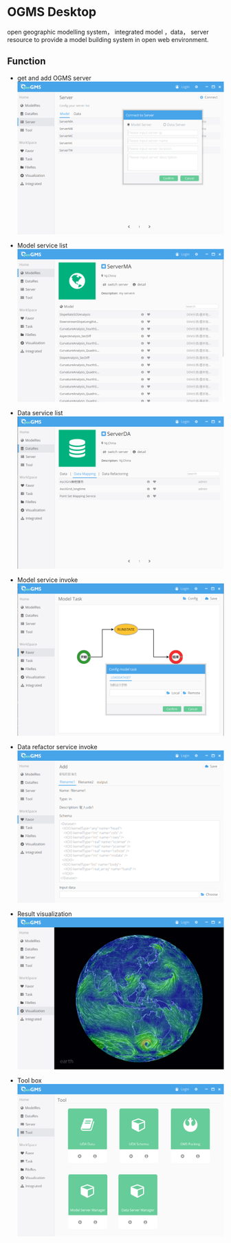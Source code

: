 # OGMS Desktop
open geographic modelling system， integrated model ，data， server resource to provide a model building system in open web environment.

## Function
- get and add OGMS server
![ServerList](https://github.com/SunsetFrost/ogms_desktop/raw/master/Resource/ScreenShot/server_list.png)

- Model service list
![ModelServiceList](https://github.com/SunsetFrost/ogms_desktop/raw/master/Resource/ScreenShot/model_service_list.png)
- Data service list
![DataServiceList](https://github.com/SunsetFrost/ogms_desktop/raw/master/Resource/ScreenShot/data_service_list.png)
- Model service invoke
![ServiceInvoke](https://github.com/SunsetFrost/ogms_desktop/raw/master/Resource/ScreenShot/model_config.png)
- Data refactor service invoke 
![RefactorInvoke](https://github.com/SunsetFrost/ogms_desktop/raw/master/Resource/ScreenShot/refactor_config.png)
- Result visualization
![Visual](https://github.com/SunsetFrost/ogms_desktop/raw/master/Resource/ScreenShot/visual.png)
- Tool box
![Tool](https://github.com/SunsetFrost/ogms_desktop/raw/master/Resource/ScreenShot/tool.png)